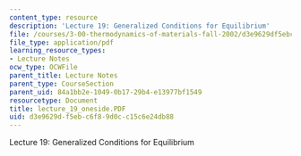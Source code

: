 ```yaml
---
content_type: resource
description: 'Lecture 19: Generalized Conditions for Equilibrium'
file: /courses/3-00-thermodynamics-of-materials-fall-2002/d3e9629df5ebc6f89d0cc15c6e24db88_lecture_19_oneside.PDF
file_type: application/pdf
learning_resource_types:
- Lecture Notes
ocw_type: OCWFile
parent_title: Lecture Notes
parent_type: CourseSection
parent_uid: 84a1bb2e-1049-0b17-29b4-e13977bf1549
resourcetype: Document
title: lecture_19_oneside.PDF
uid: d3e9629d-f5eb-c6f8-9d0c-c15c6e24db88
---
```

Lecture 19: Generalized Conditions for Equilibrium

